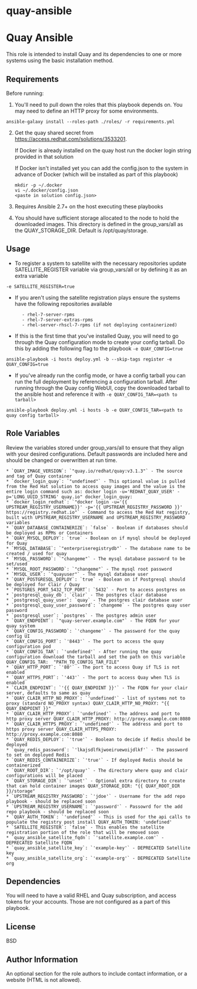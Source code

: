 #  quay-ansible

Quay Ansible
=========

This role is intended to install Quay and its dependencies to one or more systems using the basic installation method.

Requirements
------------

Before running:

1) You'll need to pull down the roles that this playbook depends on. You may need to define an HTTP proxy for some environments.

 ```
 ansible-galaxy install --roles-path ./roles/ -r requirements.yml
 ```

2) Get the quay shared secret from https://access.redhat.com/solutions/3533201.

     If Docker is already installed on the quay host run the docker login string provided in that solution

     If Docker isn't installed yet you can add the config.json to the system in advance of Docker (which will be installed as part of this playbook)

     ```
     mkdir -p ~/.docker
     vi ~/.docker/config.json
     <paste in solution config.json>
     ```

3) Requires Ansible 2.7+ on the host executing these playbooks

4) You should have sufficient storage allocated to the node to hold the downloaded images. This directory is defined in the group_vars/all as the QUAY_STORAGE_DIR. Default is /opt/quay/storage.


Usage
-----


 + To register a system to satellite with the necessary repositories update SATELLITE_REGISTER variable via group_vars/all or by defining it as an extra variable
 ```
 -e SATELLITE_REGISTER=true
 ```

 + If you aren't using the satellite registration plays ensure the systems have the following repositories available

 ```
       - rhel-7-server-rpms
       - rhel-7-server-extras-rpms
       - rhel-server-rhscl-7-rpms (if not deploying containerized)
```

+ If this is the first time that you've installed Quay, you will need to go through the Quay configuration mode to create your config tarball. Do this by adding the following flag to the playbook `-e QUAY_CONFIG=true`

```
ansible-playbook -i hosts deploy.yml -b --skip-tags register -e QUAY_CONFIG=true
```


+ If you've already run the config mode, or have a config tarball you can run the full deployment by referencing a configuration tarball. After running through the Quay config WebUI, copy the downloaded tarball to the ansible host and reference it with `-e QUAY_CONFIG_TAR=<path to tarball>`


```
ansible-playbook deploy.yml -i hosts -b -e QUAY_CONFIG_TAR=<path to quay config tarball>
```



Role Variables
--------------

Review the variables stored under group_vars/all to ensure that they align with your desired configurations. Default passwords are included here and should be changed or overwritten at run time.

```
* `QUAY_IMAGE_VERSION`: `"quay.io/redhat/quay:v3.1.3"` - The source and tag of Quay container
* `docker_login_quay`: `"undefined"` - This optional value is pulled from the Red Hat solution to access quay images and the value is the entire login command such as: docker login -u='REDHAT_QUAY_USER' -p='LONG_UUID_STRING' quay.io" docker_login_quay:
* `docker_login_redhat`: `"docker login -u='{{ UPSTREAM_REGISTRY_USERNAME}}' -p='{{ UPSTREAM_REGISTRY_PASSWORD }}' https://registry.redhat.io"` - Command to access the Red Hat registry, built with UPSTREAM_REGISTRY_USERNAME and UPSTREAM_REGISTRY_PASSWORD variables
* `QUAY_DATABASE_CONTAINERIZE`: `false` - Boolean if databases should be deployed as RPMs or Containers
* `QUAY_MYSQL_DEPLOY`: `true` - Boolean on if mysql should be deployed for Quay
* `MYSQL_DATABASE`: `"enterpriseregistrydb"` - The database name to be created / used for quay
* `MYSQL_PASSWORD`: `"changeme"` - The mysql database password to be set/used
* `MYSQL_ROOT_PASSWORD`: `"changeme"` - The mysql root password
* `MYSQL_USER`: `"quayuser"` - The mysql database user
* `QUAY_POSTGRESQL_DEPLOY`: `true` - Boolean on if Postgresql should be deployed for Clair / Quay
* `POSTGRES_PORT_5432_TCP_PORT`: `5432` - Port to access postgres on
* `postgresql_quay_db`: `clair` - The postgres clair database
* `postgresql_quay_user`: `quay` - The postgres clair database user
* `postgresql_quay_user_password`: `changeme` - The postgres quay user password
* `postgresql_user`: `postgres` - The postgres admin user
* `QUAY_ENDPOINT`: `"quay-server.example.com"` - The FQDN for your quay system
* `QUAY_CONFIG_PASSWORD`: `'changeme'` - The password for the quay config UI
* `QUAY_CONFIG_PORT`: `'8443'` - The port to access the quay configuration pod
* `QUAY_CONFIG_TAR`: `'undefined'` - After running the quay configuration download the tarball and set the path on this variable QUAY_CONFIG_TAR:  "PATH_TO_CONFIG_TAR_FILE"
* `QUAY_HTTP_PORT`: `'80'` - The port to access Quay if TLS is not enabled
* `QUAY_HTTPS_PORT`: `'443'` - The port to access Quay when TLS is enabled
* `CLAIR_ENDPOINT`: `'{{ QUAY_ENDPOINT }}'` - The FQDN for your clair server, defaults to same as quay
* `QUAY_CLAIR_HTTP_NO_PROXY`: `'undefined'` - list of systems not to proxy (standard NO_PROXY syntax) QUAY_CLAIR_HTTP_NO_PROXY: "{{ QUAY_ENDPOINT }}"
* `QUAY_CLAIR_HTTP_PROXY`: `'undefined'` - The address and port to http proxy server QUAY_CLAIR_HTTP_PROXY: http://proxy.example.com:8080
* `QUAY_CLAIR_HTTPS_PROXY`: `'undefined'` - The address and port to https proxy server QUAY_CLAIR_HTTPS_PROXY: http://proxy.example.com:8080
* `QUAY_REDIS_DEPLOY`: `'true'` - Boolean to decide if Redis should be deployed
* `quay_redis_password`: `'lkajsdlfkjwoeiruewoijdlkf'` - The password to set on deployed Redis
* `QUAY_REDIS_CONTAINERIZE`: `'true'` - If deployed Redis should be containerized
* `QUAY_ROOT_DIR`: `'/opt/quay'` - The directory where quay and clair configurations will be placed
* `QUAY_STORAGE_DIR`: `'unset'` - Optional extra directory to create that can hold container images QUAY_STORAGE_DIR: "{{ QUAY_ROOT_DIR }}/storage"
* `UPSTREAM_REGISTRY_PASSWORD`: `'jdoe'` - Username for the add repo playbook - should be replaced soon
* `UPSTREAM_REGISTRY_USERNAME`: `'password'` - Passowrd for the add repo playbook - should be replaced soon
* `QUAY_AUTH_TOKEN`: `'undefined'` - This is used for the api calls to populate the registry post install QUAY_AUTH_TOKEN: 'undefined'
* `SATELLITE_REGISTER`: `false` - This enables the satellite registration portion of the role that will be removed soon
* `quay_ansible_satellite_fqdn`: `'satellite.example.com'` - DEPRECATED Satellite FQDN
* `quay_ansible_satellite_key`: `'example-key'` - DEPRECATED Satellite key
* `quay_ansible_satellite_org`: `'example-org'` - DEPRECATED Satellite org
```


Dependencies
------------

You will need to have a valid RHEL and Quay subscription, and access tokens for your accounts. Those are not configured as a part of this playbook.


License
-------

BSD

Author Information
------------------

An optional section for the role authors to include contact information, or a website (HTML is not allowed).
